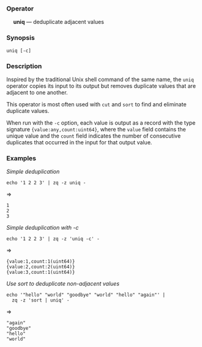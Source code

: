 ### Operator

&emsp; **uniq** &mdash; deduplicate adjacent values

### Synopsis

```
uniq [-c]
```
### Description

Inspired by the traditional Unix shell command of the same name,
the `uniq` operator copies its input to its output but removes duplicate values
that are adjacent to one another.  

This operator is most often used with `cut` and `sort` to find and eliminate
duplicate values.

When run with the `-c` option, each value is output as a record with the
type signature `{value:any,count:uint64}`, where the `value` field contains the
unique value and the `count` field indicates the number of consecutive duplicates
that occurred in the input for that output value.

### Examples

_Simple deduplication_
```mdtest-command
echo '1 2 2 3' | zq -z uniq -
```
=>
```mdtest-output
1
2
3
```

_Simple deduplication with -c_
```mdtest-command
echo '1 2 2 3' | zq -z 'uniq -c' -
```
=>
```mdtest-output
{value:1,count:1(uint64)}
{value:2,count:2(uint64)}
{value:3,count:1(uint64)}
```
_Use sort to deduplicate non-adjacent values_
```mdtest-command
echo '"hello" "world" "goodbye" "world" "hello" "again"' |
  zq -z 'sort | uniq' -
```
=>
```mdtest-output
"again"
"goodbye"
"hello"
"world"
```
